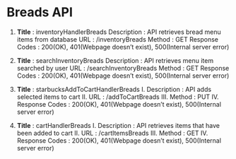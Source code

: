# Breads API 

1. **Title** : inventoryHandlerBreads
Description : API retrieves bread menu items from database
URL :  /inventoryBreads
Method : GET Response Codes : 200(OK), 401(Webpage doesn’t exist), 500(Internal server error)
 
2. **Title** : searchInventoryBreads
Description : API retrieves menu item searched by user
URL : /searchInventoryBreads
Method : GET
Response Codes : 200(OK), 401(Webpage doesn’t exist), 500(Internal server error)

3. **Title** : starbucksAddToCartHandlerBreads
I.	Description : API adds selected items to cart
II.	URL : /addToCartBreads
III.	Method : PUT
IV.	Response Codes : 200(OK), 401(Webpage doesn’t exist), 500(Internal server error)

4. **Title** : cartHandlerBreads
I.	Description : API retrieves items  that have been added to cart
II.	URL : /cartItemsBreads
III.	Method : GET
IV.	Response Codes : 200(OK), 401(Webpage doesn’t exist), 500(Internal server error)
